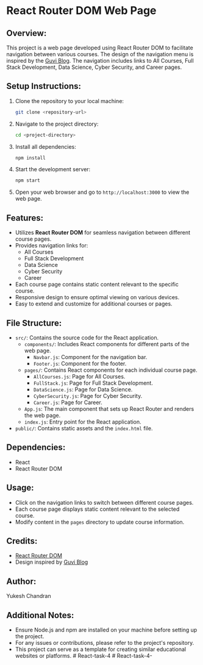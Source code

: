# React Router DOM Web Page

## Overview:
This project is a web page developed using React Router DOM to facilitate navigation between various courses. The design of the navigation menu is inspired by the [Guvi Blog](https://www.guvi.in/blog/). The navigation includes links to All Courses, Full Stack Development, Data Science, Cyber Security, and Career pages.

## Setup Instructions:
1. Clone the repository to your local machine:
    ```sh
    git clone <repository-url>
    ```
2. Navigate to the project directory:
    ```sh
    cd <project-directory>
    ```
3. Install all dependencies:
    ```sh
    npm install
    ```
4. Start the development server:
    ```sh
    npm start
    ```
5. Open your web browser and go to `http://localhost:3000` to view the web page.

## Features:
- Utilizes **React Router DOM** for seamless navigation between different course pages.
- Provides navigation links for:
  - All Courses
  - Full Stack Development
  - Data Science
  - Cyber Security
  - Career
- Each course page contains static content relevant to the specific course.
- Responsive design to ensure optimal viewing on various devices.
- Easy to extend and customize for additional courses or pages.

## File Structure:
- `src/`: Contains the source code for the React application.
  - `components/`: Includes React components for different parts of the web page.
    - `Navbar.js`: Component for the navigation bar.
    - `Footer.js`: Component for the footer.
  - `pages/`: Contains React components for each individual course page.
    - `AllCourses.js`: Page for All Courses.
    - `FullStack.js`: Page for Full Stack Development.
    - `DataScience.js`: Page for Data Science.
    - `CyberSecurity.js`: Page for Cyber Security.
    - `Career.js`: Page for Career.
  - `App.js`: The main component that sets up React Router and renders the web page.
  - `index.js`: Entry point for the React application.
- `public/`: Contains static assets and the `index.html` file.

## Dependencies:
- React
- React Router DOM

## Usage:
- Click on the navigation links to switch between different course pages.
- Each course page displays static content relevant to the selected course.
- Modify content in the `pages` directory to update course information.

## Credits:
- [React Router DOM](https://reactrouter.com/en/main)
- Design inspired by [Guvi Blog](https://www.guvi.in/blog/)

## Author:
Yukesh Chandran

## Additional Notes:
- Ensure Node.js and npm are installed on your machine before setting up the project.
- For any issues or contributions, please refer to the project's repository.
- This project can serve as a template for creating similar educational websites or platforms.
#   R e a c t - t a s k - 4  
 #   R e a c t - t a s k - 4 -  
 